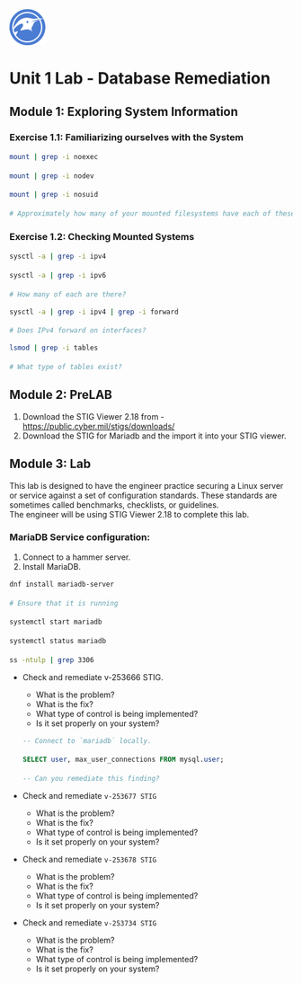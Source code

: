 <div class="flex-container">
        <img src="https://github.com/ProfessionalLinuxUsersGroup/img/blob/main/Assets/Logos/ProLUG_Round_Transparent_LOGO.png?raw=true" width="64" height="64"></img>
    <p>
        <h1>Unit 1 Lab - Database Remediation</h1>
    </p>
</div>


## Module 1: Exploring System Information

### Exercise 1.1: Familiarizing ourselves with the System

```bash
mount | grep -i noexec

mount | grep -i nodev

mount | grep -i nosuid

# Approximately how many of your mounted filesystems have each of these values?
```

### Exercise 1.2: Checking Mounted Systems

```bash
sysctl -a | grep -i ipv4

sysctl -a | grep -i ipv6

# How many of each are there?
```

```bash
sysctl -a | grep -i ipv4 | grep -i forward

# Does IPv4 forward on interfaces?
```

```bash
lsmod | grep -i tables

# What type of tables exist?
```

## Module 2: PreLAB

1. Download the STIG Viewer 2.18 from - <https://public.cyber.mil/stigs/downloads/>
2. Download the STIG for Mariadb and the import it into your STIG viewer.

## Module 3: Lab

This lab is designed to have the engineer practice securing a Linux server or service
against a set of configuration standards.
These standards are sometimes called benchmarks, checklists, or guidelines.  
The engineer will be using STIG Viewer 2.18 to complete this lab.

### MariaDB Service configuration:

1. Connect to a hammer server.
2. Install MariaDB.

```bash
dnf install mariadb-server

# Ensure that it is running

systemctl start mariadb

systemctl status mariadb

ss -ntulp | grep 3306
```

- Check and remediate v-253666 STIG.

  - What is the problem?
  - What is the fix?
  - What type of control is being implemented?
  - Is it set properly on your system?

  ```sql
  -- Connect to `mariadb` locally.

  SELECT user, max_user_connections FROM mysql.user;

  -- Can you remediate this finding?
  ```

- Check and remediate `v-253677 STIG`
  - What is the problem?
  - What is the fix?
  - What type of control is being implemented?
  - Is it set properly on your system?
- Check and remediate `v-253678 STIG`
  - What is the problem?
  - What is the fix?
  - What type of control is being implemented?
  - Is it set properly on your system?
- Check and remediate `v-253734 STIG`
  - What is the problem?
  - What is the fix?
  - What type of control is being implemented?
  - Is it set properly on your system?
